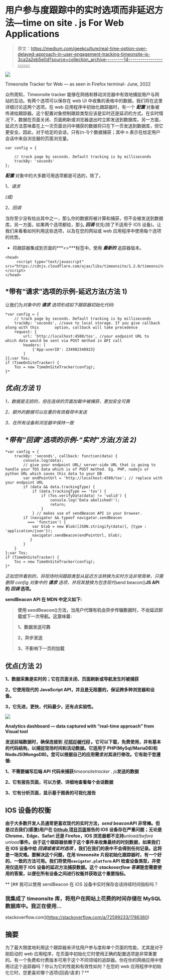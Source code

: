 # 用户参与度跟踪中的实时选项而非延迟方法—time on site . js For Web Applications

> 原文：<https://medium.com/geekculture/real-time-option-over-delayed-approach-in-user-engagement-tracking-timeonsite-js-3ca2a2eb5e0d?source=collection_archive---------14----------------------->

![](img/b9e32832f8abcd935d5b35ae1f206d72.png)

Timeonsite Tracker for Web — as seen in Firefox terminal- June, 2022

众所周知，Timeonsite tracker 能够在网络和移动浏览器中有效地捕捉用户与网站的互动。有两个选项可以保存在 web UI 中收集的表格中的数据。我们将在这里详细讨论这两个选项。在 web 应用程序中初始化跟踪器时，有一个 ***配置*** 对象被传递给跟踪器。这个配置对象控制跟踪类型应该是实时还是延迟的方式。在实时情况下，数据在页面关闭、页面刷新或浏览器退出时立即发送到数据库。另一方面，延迟方法意味着在上一次页面访问中捕获的数据将只在下一页发送到数据库，但它更安全。因此，对于给定的会话，只有(n-1)个数据捕获；其中 n 表示在给定用户会话中来自浏览器的页面浏览量。

```
var config = {

    // track page by seconds. Default tracking is by milliseconds
    trackBy: 'seconds'
};
```

***配置*** 对象中的大多数可用选项都是可选的，除了，

1、*请求*

*(或)*

2、*回调*

当你至少没有给出其中之一，那么你的数据将被计算和捕获，但不会被发送到数据库。另一方面，如果两个选项都给，那么 ***回调*** 优先(除了不适用于 IOS 设备)。让我们来看看如何利用这些选项，以及在您的网站或 web 应用程序中使用每个选项的优势。

*   将跟踪器集成到页面的***<>***标签中。使用 ***最新的*** 追踪器版本。

```
<head>
     <script type="text/javascript" src="https://cdnjs.cloudflare.com/ajax/libs/timeonsite/1.2.0/timeonsitetracker.js"></script>
</head>
```

## *带有“请求”选项的示例-延迟方法(方法 1)

让我们为*对象中的 ***请求*** 选项形成如下跟踪器初始化代码:*

```
*var config = {
    // track page by seconds. Default tracking is by milliseconds
    trackBy: 'seconds', //save to local storage. If you give callback along with this       option, callback will take precedence
    request: {
        url: 'http://localhost:4500/tos', //your endpoint URL to  which data would be sent via POST method in API call
        headers: [
            {'App-userID': 234982348923}
        ]
}};var Tos;
if (TimeOnSiteTracker) {
    Tos = new TimeOnSiteTracker(config);
}*
```

## *优点(方法 1)*

*1，数据是无损的，但在连续的页面加载中被捕获，更加安全可靠*

*2、额外的数据可以在重的有效载荷中发送*

*3、在所有设备和浏览器中保持一致*

## **带有“回调”选项的示例-“实时”方法(方法 2)*

```
*var config = {
    trackBy: 'seconds', callback: function(data) {
        console.log(data);
        // give your endpoint URL/ server-side URL that is going to handle your TOS data which is of POST method. Eg. PHP, nodejs or python URL which saves this data to your DB
        var endPointUrl = 'http://localhost:4500/tos'; // replace with your endpoint URL
        if (data && data.trackingType) {
            if (data.trackingType == 'tos') {
                if (Tos.verifyData(data) != 'valid') {
                    console.log('Data abolished!');
                    return;
                }
            } // makes use of sendBeacon API in your browser.
        if (navigator && typeof navigator.sendBeacon 
          === 'function') {
            var blob = new Blob([JSON.stringify(data)], {type : 'application/json'});
            navigator.sendBeacon(endPointUrl, blob);
           }
        }
    }
};var Tos;
if (TimeOnSiteTracker) {
    Tos = new TimeOnSiteTracker(config);
}*
```

*正如您所看到的，将现场时间跟踪类型从延迟方法转换为实时方法非常简单，只需删除 config 对象中的 ***请求*** 选项，并将其替换为包含现代*send beacon()**JS API 的 ***回调*** 选项。**

****sendBeacon** API 在 MDN 中定义如下:**

> **使用 sendBeacon()方法，当用户代理有机会异步传输数据时，不会延迟卸载或下一次导航。这意味着:**
> 
> **1、数据发送可靠**
> 
> **2，异步发送**
> 
> **3、不影响下一页的加载**

## **优点(方法 2)**

**1、数据采集是实时的；它在页面关闭、页面刷新或导航发生时被捕获**

**2，它使用现代的 JavaScript API，并且是无阻塞的，保证跨多种浏览器和设备。**

**3，它先进，更快，代码最少，还有点实验性。**

**![](img/253cee5de67ddec44c32bae3f480527f.png)**

**Analytics dashboard — data captured with “real-time approach” from Visual tool**

**发送前端数据时，确保连接到 [***可视后端代码***](https://github.com/saleemkce/visual) 。它可以下载，免费使用，并有基本的代码结构，以捕捉现场时间和活动数据。它适用于 PHP(MySql/MariaDB)和 NodeJS(MongoDB)。您可以根据自己的应用需求对其进行修改。它有助于您遵循:**

**1、不需要编写后端 API 代码来捕获***timeonsitetracker . js***发送的数据**

**2、它有报告页面，可以方便、详细地查看每个会话数据**

**3、它有分析页面，显示基于图表的可视化报告**

## **IOS 设备的权衡**

**由于大多数开发人员通常更喜欢现代的实时方法，***send beacon***API 非常棒。但是过去我们(感激)用户在 [Github 项目页面](https://github.com/saleemkce/timeonsite/issues)报告的 IOS 设备存在严重问题；无论是 Chrome、Edge、Safari 还是 Firefox，IOS 浏览器都不支持***unload/before unload***事件。由于这个跟踪器依赖于这个事件来收集最终的时刻数据，如果我们在 IOS 设备中给 ***回调或者实时选项*** ，我们在我们的表中不会得到任何记录。这将是一场灾难。要解决这个问题，在用 timeonsite 片段初始化跟踪器时，有一个好的、一致的方法可用。我们将使用`navigator.platform` API 检查设备类型，并使用仅适用于 IOS 设备的延迟方法捕获数据。这个 *stackoverflow 答案*是您需要使用的答案，以便在所有设备之间进行权衡并获取这个重要指标。**

**[](https://stackoverflow.com/a/72599233/1786360) [## 我可以使用 sendBeacon 在 iOS 设备中实时保存会话持续时间指标吗？

### 我集成了 timeonsite 库，将用户在网站上花费的时间存储在 MySQL 数据库中。我正在使用…

stackoverflow.com](https://stackoverflow.com/a/72599233/1786360) 

## 摘要

为了最大限度地利用这个跟踪器来评估用户参与度和单个页面的性能，尤其是对于刚启动的 web 应用程序，在页面中初始化它时使用正确的配置选项是非常重要的。有一个免费和付费版本可用于这个不同领域的追踪器。你在你的网络应用中使用过这个追踪器吗？你认为它的性能和有效性如何？在您的 web 应用程序中初始化它时，您更喜欢哪个选项(回调/请求)？**